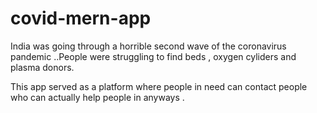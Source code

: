 # covid-mern-app

India was going through a horrible second wave of the coronavirus pandemic ..People were struggling to find beds , oxygen cyliders and plasma donors.

This app served as a platform where people in need can contact people who can actually help people in anyways .
